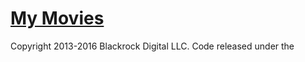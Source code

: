# [My Movies](https://yonatanperi.github.io/)
Copyright 2013-2016 Blackrock Digital LLC. Code released under the 
